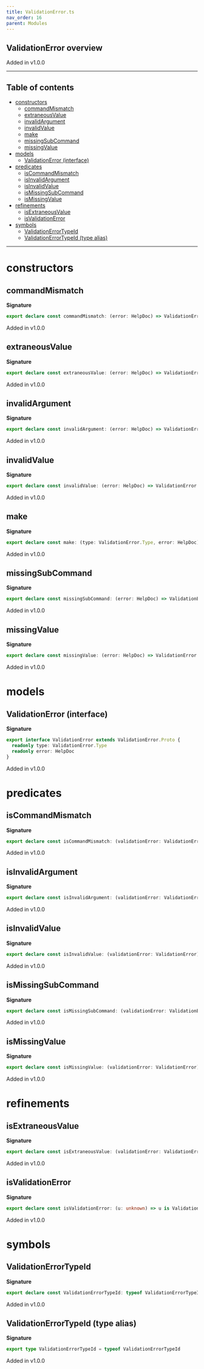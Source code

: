```yaml
---
title: ValidationError.ts
nav_order: 16
parent: Modules
---
```


## ValidationError overview

Added in v1.0.0

---

<h2 class="text-delta">Table of contents</h2>

- [constructors](#constructors)
  - [commandMismatch](#commandmismatch)
  - [extraneousValue](#extraneousvalue)
  - [invalidArgument](#invalidargument)
  - [invalidValue](#invalidvalue)
  - [make](#make)
  - [missingSubCommand](#missingsubcommand)
  - [missingValue](#missingvalue)
- [models](#models)
  - [ValidationError (interface)](#validationerror-interface)
- [predicates](#predicates)
  - [isCommandMismatch](#iscommandmismatch)
  - [isInvalidArgument](#isinvalidargument)
  - [isInvalidValue](#isinvalidvalue)
  - [isMissingSubCommand](#ismissingsubcommand)
  - [isMissingValue](#ismissingvalue)
- [refinements](#refinements)
  - [isExtraneousValue](#isextraneousvalue)
  - [isValidationError](#isvalidationerror)
- [symbols](#symbols)
  - [ValidationErrorTypeId](#validationerrortypeid)
  - [ValidationErrorTypeId (type alias)](#validationerrortypeid-type-alias)

---

# constructors

## commandMismatch

**Signature**

```ts
export declare const commandMismatch: (error: HelpDoc) => ValidationError
```

Added in v1.0.0

## extraneousValue

**Signature**

```ts
export declare const extraneousValue: (error: HelpDoc) => ValidationError
```

Added in v1.0.0

## invalidArgument

**Signature**

```ts
export declare const invalidArgument: (error: HelpDoc) => ValidationError
```

Added in v1.0.0

## invalidValue

**Signature**

```ts
export declare const invalidValue: (error: HelpDoc) => ValidationError
```

Added in v1.0.0

## make

**Signature**

```ts
export declare const make: (type: ValidationError.Type, error: HelpDoc) => ValidationError
```

Added in v1.0.0

## missingSubCommand

**Signature**

```ts
export declare const missingSubCommand: (error: HelpDoc) => ValidationError
```

Added in v1.0.0

## missingValue

**Signature**

```ts
export declare const missingValue: (error: HelpDoc) => ValidationError
```

Added in v1.0.0

# models

## ValidationError (interface)

**Signature**

```ts
export interface ValidationError extends ValidationError.Proto {
  readonly type: ValidationError.Type
  readonly error: HelpDoc
}
```

Added in v1.0.0

# predicates

## isCommandMismatch

**Signature**

```ts
export declare const isCommandMismatch: (validationError: ValidationError) => boolean
```

Added in v1.0.0

## isInvalidArgument

**Signature**

```ts
export declare const isInvalidArgument: (validationError: ValidationError) => boolean
```

Added in v1.0.0

## isInvalidValue

**Signature**

```ts
export declare const isInvalidValue: (validationError: ValidationError) => boolean
```

Added in v1.0.0

## isMissingSubCommand

**Signature**

```ts
export declare const isMissingSubCommand: (validationError: ValidationError) => boolean
```

Added in v1.0.0

## isMissingValue

**Signature**

```ts
export declare const isMissingValue: (validationError: ValidationError) => boolean
```

Added in v1.0.0

# refinements

## isExtraneousValue

**Signature**

```ts
export declare const isExtraneousValue: (validationError: ValidationError) => boolean
```

Added in v1.0.0

## isValidationError

**Signature**

```ts
export declare const isValidationError: (u: unknown) => u is ValidationError
```

Added in v1.0.0

# symbols

## ValidationErrorTypeId

**Signature**

```ts
export declare const ValidationErrorTypeId: typeof ValidationErrorTypeId
```

Added in v1.0.0

## ValidationErrorTypeId (type alias)

**Signature**

```ts
export type ValidationErrorTypeId = typeof ValidationErrorTypeId
```

Added in v1.0.0
